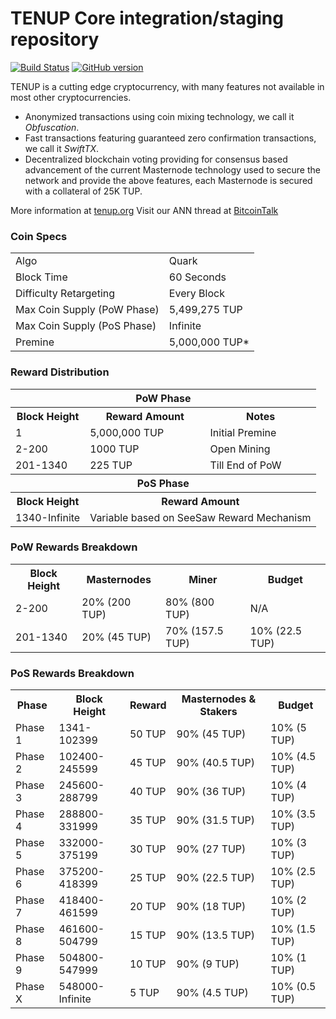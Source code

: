 TENUP Core integration/staging repository
=====================================

[![Build Status](https://travis-ci.org/tenup-coin/TenUp.svg?branch=master)](https://travis-ci.org/tenup-coin/TenUp) [![GitHub version](https://badge.fury.io/gh/tenup-coin%2FTenUp.svg)](https://badge.fury.io/gh/tenup-coin%2FTenUp)

TENUP is a cutting edge cryptocurrency, with many features not available in most other cryptocurrencies.
- Anonymized transactions using coin mixing technology, we call it _Obfuscation_.
- Fast transactions featuring guaranteed zero confirmation transactions, we call it _SwiftTX_.
- Decentralized blockchain voting providing for consensus based advancement of the current Masternode
  technology used to secure the network and provide the above features, each Masternode is secured
  with a collateral of 25K TUP.

More information at [tenup.org](http://www.tenup.io) Visit our ANN thread at [BitcoinTalk](http://www.bitcointalk.org/index.php?topic=1262920)

### Coin Specs
<table>
<tr><td>Algo</td><td>Quark</td></tr>
<tr><td>Block Time</td><td>60 Seconds</td></tr>
<tr><td>Difficulty Retargeting</td><td>Every Block</td></tr>
<tr><td>Max Coin Supply (PoW Phase)</td><td>5,499,275 TUP</td></tr>
<tr><td>Max Coin Supply (PoS Phase)</td><td>Infinite</td></tr>
<tr><td>Premine</td><td>5,000,000 TUP*</td></tr>
</table>

### Reward Distribution

<table>
<th colspan=4>PoW Phase</th>
<tr><th>Block Height</th><th>Reward Amount</th><th>Notes</th></tr>
<tr><td>1</td><td>5,000,000 TUP</td><td>Initial Premine</td></tr>
<tr><td>2-200</td><td>1000 TUP</td><td>Open Mining</td></tr>
<tr><td>201-1340</td><td>225 TUP</td><td>Till End of PoW</td></tr>
<tr><th colspan=4>PoS Phase</th></tr>
<tr><th>Block Height</th><th colspan=3>Reward Amount</th></tr>
<tr><td>1340-Infinite</td><td colspan=3>Variable based on SeeSaw Reward Mechanism</td></tr>
</table>

### PoW Rewards Breakdown

<table>
<th>Block Height</th><th>Masternodes</th><th>Miner</th><th>Budget</th>
<tr><td>2-200</td><td>20% (200 TUP)</td><td>80% (800 TUP)</td><td>N/A</td></tr>
<tr><td>201-1340</td><td>20% (45 TUP)</td><td>70% (157.5 TUP)</td><td>10% (22.5 TUP)</td></tr>
</table>

### PoS Rewards Breakdown

<table>
<th>Phase</th><th>Block Height</th><th>Reward</th><th>Masternodes & Stakers</th><th>Budget</th>
<tr><td>Phase 1</td><td>1341-102399</td><td>50 TUP</td><td>90% (45 TUP)</td><td>10% (5 TUP)</td></tr>
<tr><td>Phase 2</td><td>102400-245599</td><td>45 TUP</td><td>90% (40.5 TUP)</td><td>10% (4.5 TUP)</td></tr>
<tr><td>Phase 3</td><td>245600-288799</td><td>40 TUP</td><td>90% (36 TUP)</td><td>10% (4 TUP)</td></tr>
<tr><td>Phase 4</td><td>288800-331999</td><td>35 TUP</td><td>90% (31.5 TUP)</td><td>10% (3.5 TUP)</td></tr>
<tr><td>Phase 5</td><td>332000-375199</td><td>30 TUP</td><td>90% (27 TUP)</td><td>10% (3 TUP)</td></tr>
<tr><td>Phase 6</td><td>375200-418399</td><td>25 TUP</td><td>90% (22.5 TUP)</td><td>10% (2.5 TUP)</td></tr>
<tr><td>Phase 7</td><td>418400-461599</td><td>20 TUP</td><td>90% (18 TUP)</td><td>10% (2 TUP)</td></tr>
<tr><td>Phase 8</td><td>461600-504799</td><td>15 TUP</td><td>90% (13.5 TUP)</td><td>10% (1.5 TUP)</td></tr>
<tr><td>Phase 9</td><td>504800-547999</td><td>10 TUP</td><td>90% (9 TUP)</td><td>10% (1 TUP)</td></tr>
<tr><td>Phase X</td><td>548000-Infinite</td><td>5 TUP</td><td>90% (4.5 TUP)</td><td>10% (0.5 TUP)</td></tr>
</table>
